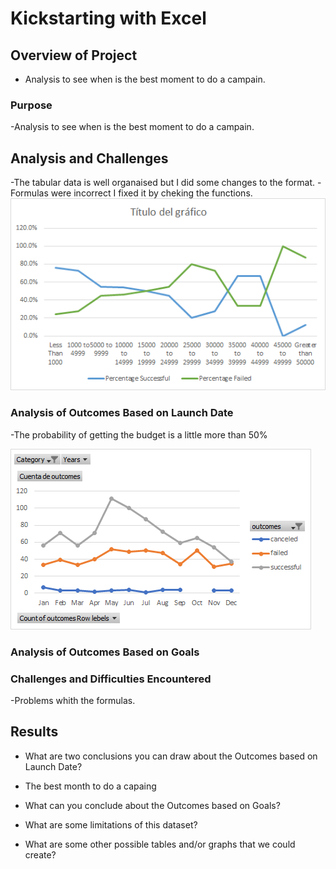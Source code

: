 # Kickstarting with Excel

## Overview of Project

- Analysis to see when is the best moment to do a campain.

### Purpose

-Analysis to see when is the best moment to do a campain.

## Analysis and Challenges

-The tabular data is well organaised but I did some changes to the format.
-Formulas were incorrect I fixed it by cheking the functions.
![Outcomes_vs_Goals](Resources/Outcomes_vs_Goals.png)

### Analysis of Outcomes Based on Launch Date

-The probability of getting the budget is a little more than 50%

![Outc](Resources/Theater_Outcomes_vs_Launch.png)

### Analysis of Outcomes Based on Goals

### Challenges and Difficulties Encountered

-Problems whith the formulas.

## Results

- What are two conclusions you can draw about the Outcomes based on Launch Date?
- The best month to do a capaing

- What can you conclude about the Outcomes based on Goals?

- What are some limitations of this dataset?

- What are some other possible tables and/or graphs that we could create?
